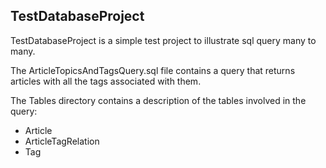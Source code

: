 TestDatabaseProject
---
TestDatabaseProject is a simple test project to illustrate sql query many to many.

The ArticleTopicsAndTagsQuery.sql file contains a query that returns articles with all the tags associated with them.

The Tables directory contains a description of the tables involved in the query:
* Article
* ArticleTagRelation
* Tag
